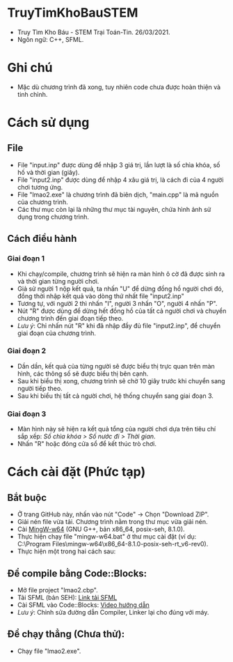 # TruyTimKhoBauSTEM
* Truy Tìm Kho Báu - STEM Trại Toán-Tin. 26/03/2021.
* Ngôn ngữ: C++, SFML.

# Ghi chú
* Mặc dù chương trình đã xong, tuy nhiên code chưa được hoàn thiện và tinh chỉnh.

# Cách sử dụng
## File
- File "input.inp" được dùng để nhập 3 giá trị, lần lượt là số chìa khóa, số hố và thời gian (giây).
- File "input2.inp" được dùng để nhập 4 xâu giá trị, là cách đi của 4 người chơi tương ứng.
- File "lmao2.exe" là chương trình đã biên dịch, "main.cpp" là mã nguồn của chương trình.
- Các thư mục còn lại là những thư mục tài nguyên, chứa hình ảnh sử dụng trong chương trình.

## Cách điều hành
### Giai đoạn 1
- Khi chạy/compile, chương trình sẽ hiện ra màn hình ô cờ đã được sinh ra và thời gian từng người chơi.
- Giả sử người 1 nộp kết quả, ta nhấn "U" để dừng đồng hồ người chơi đó, đồng thời nhập kết quả vào dòng thứ nhất file "input2.inp"
- Tương tự, với người 2 thì nhấn "I", người 3 nhấn "O", người 4 nhấn "P".
- Nút "R" được dùng để dừng hết đồng hồ của tất cả người chơi và chuyển chương trình đến giai đoạn tiếp theo.
- *Lưu ý*: Chỉ nhấn nút "R" khi đã nhập đầy đủ file "input2.inp", để chuyển giai đoạn của chương trình.

### Giai đoạn 2
- Dần dần, kết quả của từng người sẽ được biểu thị trực quan trên màn hình, các thông số sẽ được biểu thị bên cạnh.
- Sau khi biểu thị xong, chương trình sẽ chờ 10 giây trước khi chuyển sang người tiếp theo.
- Sau khi biểu thị tất cả người chơi, hệ thống chuyển sang giai đoạn 3.

### Giai đoạn 3
- Màn hình này sẽ hiện ra kết quả tổng của người chơi dựa trên tiêu chí sắp xếp: _Số chìa khóa > Số nước đi > Thời gian_.
- Nhấn "R" hoặc đóng cửa sổ để kết thúc trò chơi.

# Cách cài đặt (Phức tạp)
## Bắt buộc
* Ở trang GitHub này, nhấn vào nút "Code" -> Chọn "Download ZIP".
* Giải nén file vừa tải. Chương trình nằm trong thư mục vừa giải nén.
* Cài [MingW-w64](https://sourceforge.net/projects/mingw-w64/files/Toolchains%20targetting%20Win32/Personal%20Builds/mingw-builds/installer/mingw-w64-install.exe/download) (GNU G++, bản x86_64, posix-seh, 8.1.0).
* Thực hiện chạy file "mingw-w64.bat" ở thư mục cài đặt (ví dụ: C:\Program Files\mingw-w64\x86_64-8.1.0-posix-seh-rt_v6-rev0).
* Thực hiện một trong hai cách sau:

## Để compile bằng Code::Blocks:
- Mở file project "lmao2.cbp".
- Tải SFML (bản SEH): [Link tải SFML](https://www.sfml-dev.org/files/SFML-2.5.1-windows-gcc-7.3.0-mingw-64-bit.zip)
- Cài SFML vào Code::Blocks: [Video hướng dẫn](https://www.youtube.com/watch?v=fcZFaiGFIMA/)
- *Lưu ý*: Chỉnh sửa đường dẫn Compiler, Linker lại cho đúng với máy.

## Để chạy thẳng (Chưa thử):
- Chạy file "lmao2.exe".
